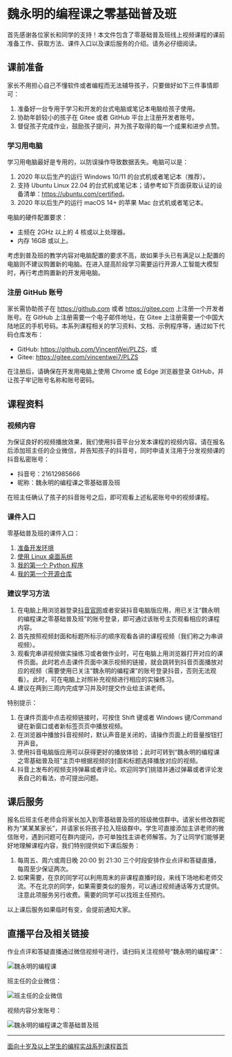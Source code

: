 # 魏永明的编程课之零基础普及班

首先感谢各位家长和同学的支持！本文件包含了零基础普及班线上视频课程的课前准备工作、获取方法、课件入口以及课后服务的介绍。请务必仔细阅读。

## 课前准备

家长不用担心自己不懂软件或者编程而无法辅导孩子，只要做好如下三件事情即可：

1. 准备好一台专用于学习和开发的台式电脑或笔记本电脑给孩子使用。
1. 协助年龄较小的孩子在 Gitee 或者 GitHub 平台上注册开发者账号。
1. 督促孩子完成作业，鼓励孩子提问，并为孩子取得的每一个成果和进步点赞。

### 学习用电脑

学习用电脑最好是专用的，以防误操作导致数据丢失。电脑可以是：

1. 2020 年以后生产的运行 Windows 10/11 的台式机或者笔记本（推荐）。
1. 支持 Ubuntu Linux 22.04 的台式机或笔记本；请参考如下页面获取认证的设备清单：<https://ubuntu.com/certified>。
1. 2020 年以后生产的运行 macOS 14+ 的苹果 Mac 台式机或者笔记本。

电脑的硬件配置要求：

- 主频在 2GHz 以上的 4 核或以上处理器。
- 内存 16GB 或以上。

考虑到普及班的教学内容对电脑配置的要求不高，故如果手头已有满足以上配置的电脑则不建议购置新的电脑。在进入提高阶段学习需要运行开源人工智能大模型时，再行考虑购置新的开发用电脑。

### 注册 GitHub 账号

家长需协助孩子在 <https://github.com> 或者 <https://gitee.com> 上注册一个开发者账号。在 GitHub 上注册需要一个电子邮件地址，在 Gitee 上注册需要一个中国大陆地区的手机号码。本系列课程相关的学习资料、文档、示例程序等，通过如下代码仓库发布：

- GitHub: <https://github.com/VincentWei/PLZS>，或
- Gitee: <https://gitee.com/vincentwei7/PLZS>

在注册后，请确保在开发用电脑上使用 Chrome 或 Edge 浏览器登录 GitHub，并让孩子牢记账号名称和账号密码。

## 课程资料

### 视频内容

为保证良好的视频播放效果，我们使用抖音平台分发本课程的视频内容。请在报名后添加班主任的企业微信，并告知孩子的抖音号，同时申请关注用于分发视频课的抖音私密账号：

- 抖音号：21612985666
- 昵称：魏永明的编程课之零基础普及班

在班主任确认了孩子的抖音账号之后，即可观看上述私密账号中的视频课程。

### 课件入口

零基础普及班的课件入口：

1. [准备开发环境](https://courses.fmsoft.cn/plzs/preparing-ubuntu-linux.html)
1. [使用 Linux 桌面系统](https://courses.fmsoft.cn/plzs/using-linux-desktop-system.html)
1. [我的第一个 Python 程序](https://courses.fmsoft.cn/plzs/my-first-python-program.html)
1. [我的第一个开源仓库](https://courses.fmsoft.cn/plzs/my-first-open-source-repository.html)

### 建议学习方法

1. 在电脑上用浏览器登录[抖音官网](https://www.douyin.com)或者安装抖音电脑版应用，用已关注“魏永明的编程课之零基础普及班”的账号登录，即可通过该账号主页观看相应的课程内容。
1. 首先按照视频封面和标题所标示的顺序观看各讲的课程视频（我们称之为串讲视频）。
1. 观看完串讲视频做实操练习或者做作业时，可在电脑上用浏览器打开对应的课件页面。此时若点击课件页面中演示视频的链接，就会跳转到抖音页面播放对应的视频（需要使用已关注“魏永明的编程课”的账号登录抖音，否则无法观看）。此时，可在电脑上对照补充视频进行相应的实操练习。
1. 建议在两到三周内完成学习并及时提交作业给主讲老师。

特别提示：

1. 在课件页面中点击视频链接时，可按住 Shift 键或者 Windows 键/Command 键在新窗口或者新标签页页中播放视频。
1. 在浏览器中播放抖音视频时，默认声音是关闭的，请操作页面上的音量按钮打开声音。
1. 使用抖音电脑版应用可以获得更好的播放体验；此时可转到“魏永明的编程课之零基础普及班”主页中根据视频的封面和标题选择播放对应的视频。
1. 抖音上发布的视频支持弹幕或者评论。欢迎同学们挑错并通过弹幕或者评论发表自己的看法，亦可提出问题。

## 课后服务

报名后班主任老师会将家长加入到零基础普及班的班级微信群中。请家长修改群昵称为“某某某家长”，并请家长将孩子拉入班级群中。学生可直接添加主讲老师的微信账号，遇到问题可在群内提问，亦可单独找主讲老师解答。为了让同学们能够更好地理解课程内容，我们特别提供如下课后服务：

1. 每周五、周六或周日晚 20:00 到 21:30 三个时段安排作业点评和答疑直播，每周至少保证两次。
2. 如果需要，在京的同学可以利用周末的非课程直播时段，来线下场地和老师交流。不在北京的同学，如果需要类似的服务，可以通过视频通话等方式提供。注意此项服务另行收费。需要的同学可以找班主任预约。

以上课后服务如果临时有变，会提前通知大家。

## 直播平台及相关链接

作业点评和答疑直播通过微信视频号进行，请扫码关注视频号“魏永明的编程课”：

![魏永明的编程课](https://courses.fmsoft.cn/plzs/assets/qrcode-wechat-channel-weiym.png)

班主任的企业微信：

![班主任的企业微信](https://courses.fmsoft.cn/plzs/assets/qrcode-wechat-enterprise-lee.png)

视频内容分发账号：

![魏永明的编程课之零基础普及班](https://courses.fmsoft.cn/plzs/assets/qrcode-douyin-class-newbie.jpg)

---

[面向十岁及以上学生的编程实战系列课程首页](README.md)
